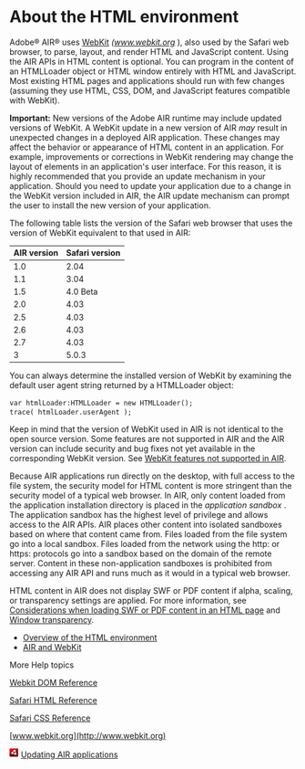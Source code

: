# About the HTML environment

Adobe® AIR® uses [WebKit](http://www.webkit.org) _(www.webkit.org_ ), also used
by the Safari web browser, to parse, layout, and render HTML and JavaScript
content. Using the AIR APIs in HTML content is optional. You can program in the
content of an HTMLLoader object or HTML window entirely with HTML and
JavaScript. Most existing HTML pages and applications should run with few
changes (assuming they use HTML, CSS, DOM, and JavaScript features compatible
with WebKit).

**Important:** New versions of the Adobe AIR runtime may include updated
versions of WebKit. A WebKit update in a new version of AIR _may_ result in
unexpected changes in a deployed AIR application. These changes may affect the
behavior or appearance of HTML content in an application. For example,
improvements or corrections in WebKit rendering may change the layout of
elements in an application's user interface. For this reason, it is highly
recommended that you provide an update mechanism in your application. Should you
need to update your application due to a change in the WebKit version included
in AIR, the AIR update mechanism can prompt the user to install the new version
of your application.

The following table lists the version of the Safari web browser that uses the
version of WebKit equivalent to that used in AIR:

| AIR version | Safari version |
| ----------- | -------------- |
| 1.0         | 2.04           |
| 1.1         | 3.04           |
| 1.5         | 4.0 Beta       |
| 2.0         | 4.03           |
| 2.5         | 4.03           |
| 2.6         | 4.03           |
| 2.7         | 4.03           |
| 3           | 5.0.3          |

You can always determine the installed version of WebKit by examining the
default user agent string returned by a HTMLLoader object:

    var htmlLoader:HTMLLoader = new HTMLLoader();
    trace( htmlLoader.userAgent );

Keep in mind that the version of WebKit used in AIR is not identical to the open
source version. Some features are not supported in AIR and the AIR version can
include security and bug fixes not yet available in the corresponding WebKit
version. See
[WebKit features not supported in AIR](WSb2ba3b1aad8a27b0-67c0013e126afbe6c4d-8000.html).

Because AIR applications run directly on the desktop, with full access to the
file system, the security model for HTML content is more stringent than the
security model of a typical web browser. In AIR, only content loaded from the
application installation directory is placed in the _application sandbox_ . The
application sandbox has the highest level of privilege and allows access to the
AIR APIs. AIR places other content into isolated sandboxes based on where that
content came from. Files loaded from the file system go into a local sandbox.
Files loaded from the network using the http: or https: protocols go into a
sandbox based on the domain of the remote server. Content in these
non-application sandboxes is prohibited from accessing any AIR API and runs much
as it would in a typical web browser.

HTML content in AIR does not display SWF or PDF content if alpha, scaling, or
transparency settings are applied. For more information, see
[Considerations when loading SWF or PDF content in an HTML page](WS5b3ccc516d4fbf351e63e3d118676a3e36-7ff9.html)
and [Window transparency](WS5b3ccc516d4fbf351e63e3d118676a452d-7fe5.html).

- [Overview of the HTML environment](WS5b3ccc516d4fbf351e63e3d118666ade46-7ec2.html)
- [AIR and WebKit](WS5b3ccc516d4fbf351e63e3d118666ade46-7ec1.html)

More Help topics

[Webkit DOM Reference](http://developer.apple.com/safari/library/documentation/AppleApplications/Reference/WebKitDOMRef/index.html#//apple_ref/doc/uid/TP40006089)

[Safari HTML Reference](http://developer.apple.com/safari/library/documentation/AppleApplications/Reference/SafariHTMLRef/Introduction.html)

[Safari CSS Reference](http://developer.apple.com/safari/library/documentation/AppleApplications/Reference/SafariCSSRef/Introduction.html)

[www.webkit.org](http://www.webkit.org)

![](../../img/airLinkIndicator.png)
[Updating AIR applications](https://help.adobe.com/en_US/air/build/WS5b3ccc516d4fbf351e63e3d118666ade46-7ff2.html)
